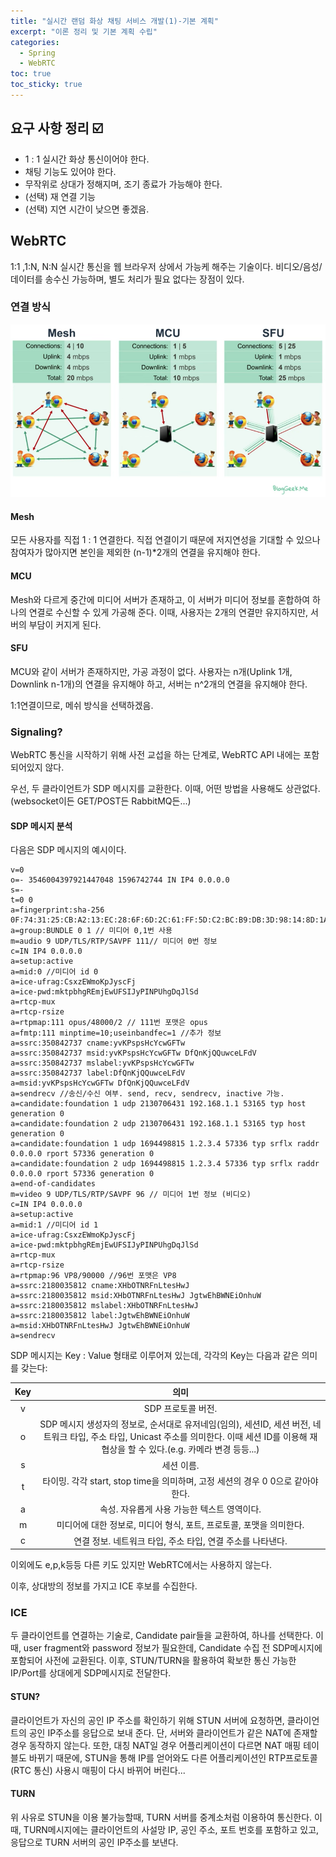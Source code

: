 ```yaml
---
title: "실시간 랜덤 화상 채팅 서비스 개발(1)-기본 계획"
excerpt: "이론 정리 및 기본 계획 수립"
categories:
  - Spring
  - WebRTC
toc: true
toc_sticky: true
---
```


## 요구 사항 정리 :ballot_box_with_check:

+ 1 : 1 실시간 화상 통신이어야 한다.
+ 채팅 기능도 있어야 한다.
+ 무작위로 상대가 정해지며, 조기 종료가 가능해야 한다.
+ (선택) 재 연결 기능
+ (선택) 지연 시간이 낮으면 좋겠음.



## WebRTC

1:1 ,1:N, N:N 실시간 통신을 웹 브라우저 상에서 가능케 해주는 기술이다. 비디오/음성/데이터를 송수신 가능하며, 별도 처리가 필요 없다는 장점이 있다.



### 연결 방식

![connection_method](/assets/img/live-stream5.png)

#### Mesh

모든 사용자를 직접 1 : 1 연결한다. 직접 연결이기 때문에 저지연성을 기대할 수 있으나 참여자가 많아지면 본인을 제외한 (n-1)*2개의 연결을 유지해야 한다.

#### MCU

Mesh와 다르게 중간에 미디어 서버가 존재하고, 이 서버가 미디어 정보를 혼합하여 하나의 연결로 수신할 수 있게 가공해 준다. 이때, 사용자는 2개의 연결만 유지하지만, 서버의 부담이 커지게 된다.

#### SFU

MCU와 같이 서버가 존재하지만, 가공 과정이 없다. 사용자는 n개(Uplink 1개, Downlink n-1개)의 연결을 유지해야 하고, 서버는 n^2개의 연결을 유지해야 한다.



1:1연결이므로, 메쉬 방식을 선택하겠음.



### Signaling?

WebRTC 통신을 시작하기 위해 사전 교섭을 하는 단계로, WebRTC API 내에는 포함되어있지 않다.

우선, 두 클라이언트가 SDP 메시지를 교환한다. 이때, 어떤 방법을 사용해도 상관없다.(websocket이든 GET/POST든 RabbitMQ든...)

#### SDP 메시지 분석

다음은 SDP 메시지의 예시이다.

```
v=0
o=- 3546004397921447048 1596742744 IN IP4 0.0.0.0
s=-
t=0 0
a=fingerprint:sha-256 0F:74:31:25:CB:A2:13:EC:28:6F:6D:2C:61:FF:5D:C2:BC:B9:DB:3D:98:14:8D:1A:BB:EA:33:0C:A4:60:A8:8E
a=group:BUNDLE 0 1 // 미디어 0,1번 사용
m=audio 9 UDP/TLS/RTP/SAVPF 111// 미디어 0번 정보
c=IN IP4 0.0.0.0
a=setup:active
a=mid:0 //미디어 id 0
a=ice-ufrag:CsxzEWmoKpJyscFj
a=ice-pwd:mktpbhgREmjEwUFSIJyPINPUhgDqJlSd
a=rtcp-mux
a=rtcp-rsize
a=rtpmap:111 opus/48000/2 // 111번 포맷은 opus
a=fmtp:111 minptime=10;useinbandfec=1 //추가 정보
a=ssrc:350842737 cname:yvKPspsHcYcwGFTw
a=ssrc:350842737 msid:yvKPspsHcYcwGFTw DfQnKjQQuwceLFdV
a=ssrc:350842737 mslabel:yvKPspsHcYcwGFTw
a=ssrc:350842737 label:DfQnKjQQuwceLFdV
a=msid:yvKPspsHcYcwGFTw DfQnKjQQuwceLFdV
a=sendrecv //송신/수신 여부. send, recv, sendrecv, inactive 가능.
a=candidate:foundation 1 udp 2130706431 192.168.1.1 53165 typ host generation 0
a=candidate:foundation 2 udp 2130706431 192.168.1.1 53165 typ host generation 0
a=candidate:foundation 1 udp 1694498815 1.2.3.4 57336 typ srflx raddr 0.0.0.0 rport 57336 generation 0
a=candidate:foundation 2 udp 1694498815 1.2.3.4 57336 typ srflx raddr 0.0.0.0 rport 57336 generation 0
a=end-of-candidates
m=video 9 UDP/TLS/RTP/SAVPF 96 // 미디어 1번 정보 (비디오)
c=IN IP4 0.0.0.0
a=setup:active
a=mid:1 //미디어 id 1
a=ice-ufrag:CsxzEWmoKpJyscFj
a=ice-pwd:mktpbhgREmjEwUFSIJyPINPUhgDqJlSd
a=rtcp-mux
a=rtcp-rsize
a=rtpmap:96 VP8/90000 //96번 포맷은 VP8
a=ssrc:2180035812 cname:XHbOTNRFnLtesHwJ
a=ssrc:2180035812 msid:XHbOTNRFnLtesHwJ JgtwEhBWNEiOnhuW
a=ssrc:2180035812 mslabel:XHbOTNRFnLtesHwJ
a=ssrc:2180035812 label:JgtwEhBWNEiOnhuW
a=msid:XHbOTNRFnLtesHwJ JgtwEhBWNEiOnhuW
a=sendrecv
```

SDP 메시지는 Key : Value 형태로 이루어져 있는데, 각각의 Key는 다음과 같은 의미를 갖는다:

| Key  |                             의미                             |
| :--: | :----------------------------------------------------------: |
|  v   |                      SDP 프로토콜 버전.                      |
|  o   | SDP 메시지 생성자의 정보로, 순서대로 유저네임(임의), 세션ID, 세션 버전, 네트워크 타입, 주소 타입, Unicast 주소를 의미한다. 이때 세션 ID를 이용해 재협상을 할 수 있다.(e.g. 카메라 변경 등등...) |
|  s   |                          세션 이름.                          |
|  t   | 타이밍. 각각 start, stop time을 의미하며, 고정 세션의 경우 0 0으로 같아야 한다. |
|  a   |         속성. 자유롭게 사용 가능한 텍스트 영역이다.          |
|  m   | 미디어에 대한 정보로, 미디어 형식, 포트, 프로토콜, 포맷을 의미한다. |
|  c   |  연결 정보. 네트워크 타입, 주소 타입, 연결 주소를 나타낸다.  |

이외에도 e,p,k등등 다른 키도 있지만 WebRTC에서는 사용하지 않는다.

이후, 상대방의 정보를 가지고 ICE 후보를 수집한다.

### ICE

두 클라이언트를 연결하는 기술로, Candidate pair들을 교환하여, 하나를 선택한다. 이때, user fragment와 password 정보가 필요한데, Candidate 수집 전 SDP메시지에 포함되어 사전에 교환된다. 이후, STUN/TURN을 활용하여 확보한 통신 가능한 IP/Port를 상대에게 SDP메시지로 전달한다.

#### STUN?

클라이언트가 자신의 공인 IP 주소를 확인하기 위해 STUN 서버에 요청하면, 클라이언트의 공인 IP주소를 응답으로 보내 준다. 단, 서버와 클라이언트가 같은 NAT에 존재할 경우 동작하지 않는다. 또한, 대칭 NAT일 경우 어플리케이션이 다르면 NAT 매핑 테이블도 바뀌기 때문에, STUN을 통해 IP를 얻어와도 다른 어플리케이션인 RTP프로토콜(RTC 통신) 사용시 매핑이 다시 바뀌어 버린다...

#### TURN

위 사유로 STUN을 이용 불가능할때, TURN 서버를 중계소처럼 이용하여 통신한다. 이때, TURN메시지에는 클라이언트의 사설망 IP, 공인 주소, 포트 번호를 포함하고 있고, 응답으로 TURN 서버의 공인 IP주소를 보낸다.